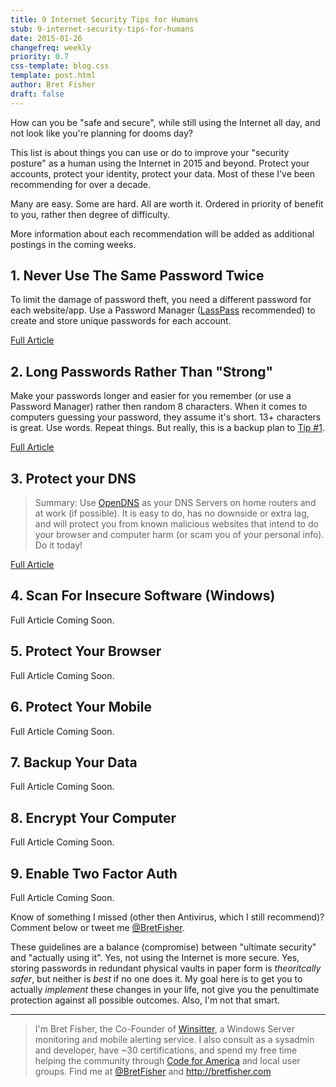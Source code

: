 ```yaml
---
title: 9 Internet Security Tips for Humans
stub: 9-internet-security-tips-for-humans
date: 2015-01-26
changefreq: weekly
priority: 0.7
css-template: blog.css
template: post.html
author: Bret Fisher
draft: false
---
```


How can you be "safe and secure", while still using the Internet all day, and not look like you're planning for dooms day?

This list is about things you can use or do to improve your "security posture" as a human using the Internet in 2015 and beyond. Protect your accounts, protect your identity, protect your data. Most of these I've been recommending for over a decade.

Many are easy. Some are hard. All are worth it. Ordered in priority of benefit to you, rather then degree of difficulty.

More information about each recommendation will be added as additional postings in the coming weeks.

## 1. Never Use The Same Password Twice
To limit the damage of password theft, you need a different password for each website/app. Use a Password Manager ([LassPass](https://lastpass.com) recommended) to create and store unique passwords for each account.

[Full Article](/2015/01/27/never-use-the-same-password-twice/)

## 2. Long Passwords Rather Than "Strong"
Make your passwords longer and easier for you remember (or use a Password Manager) rather then random 8 characters. When it comes to computers guessing your password, they assume it's short. 13+ characters is great. Use words. Repeat things. But really, this is a backup plan to [Tip #1](/2015/01/27/never-use-the-same-password-twice/).

[Full Article](/2015/02/02/long-passwords-rather-than-strong/)

## 3. Protect your DNS

>Summary: Use [OpenDNS](https://www.opendns.com/home-internet-security/opendns-ip-addresses/) as your DNS Servers on home routers and at work (if possible). It is easy to do, has no downside or extra lag, and will protect you from known malicious websites that intend to do your browser and computer harm (or scam you of your personal info). Do it today!

[Full Article]()

## 4. Scan For Insecure Software (Windows)

Full Article Coming Soon.

## 5. Protect Your Browser

Full Article Coming Soon.

## 6. Protect Your Mobile

Full Article Coming Soon.

## 7. Backup Your Data

Full Article Coming Soon.

## 8. Encrypt Your Computer

Full Article Coming Soon.

## 9. Enable Two Factor Auth

Full Article Coming Soon.

Know of something I missed (other then Antivirus, which I still recommend)? Comment below or tweet me [@BretFisher](https://twitter.com/bretfisher).

These guidelines are a balance (compromise) between "ultimate security" and "actually using it". Yes, not using the Internet is more secure. Yes, storing passwords in redundant physical vaults in paper form is *theoritcally safer*, but neither is *best* if no one does it. My goal here is to get you to actually *implement* these changes in your life, not give you the penultimate protection against all possible outcomes. Also, I'm not that smart.

-----

> I'm Bret Fisher, the Co-Founder of [Winsitter](http://winsitter.com), a Windows Server monitoring and mobile alerting service. I also consult as a sysadmin and developer, have ~30 certifications, and spend my free time helping the community through [Code for America](http://codeforamerica.org) and local user groups. Find me at [@BretFisher](https://twitter.com/bretfisher) and http://bretfisher.com

